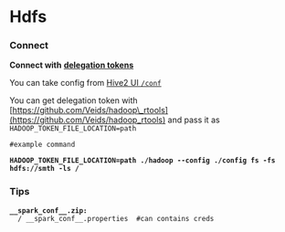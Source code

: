 # Hdfs

### Connect

**Connect with** [**delegation tokens**](hdfs.md#connect)

You can take config from [Hive2 UI `/conf`](https://spells.cr4.sh/pentest/infra/cloud-and-linux/apache-hadoop/hive2)

You can get delegation token with [https://github.com/Veids/hadoop\_rtools](https://github.com/Veids/hadoop_rtools) and pass it as `HADOOP_TOKEN_FILE_LOCATION=path`

<pre><code>#example command

<strong>HADOOP_TOKEN_FILE_LOCATION=path ./hadoop --config ./config fs -fs hdfs://smth -ls /
</strong></code></pre>

### Tips

<pre><code><strong>__spark_conf__.zip:
</strong>  / __spark_conf__.properties  #can contains creds
</code></pre>

